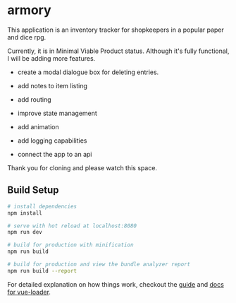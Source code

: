 # armory

This application is an inventory tracker for shopkeepers in a popular paper and dice rpg.

Currently, it is in Minimal Viable Product status. Although it's fully functional, I will be adding more features.

-   create a modal dialogue box for deleting entries.

-   add notes to item listing

-   add routing

-   improve state management

-   add animation

-   add logging capabilities

-   connect the app to an api

Thank you for cloning and please watch this space.

## Build Setup

``` bash
# install dependencies
npm install

# serve with hot reload at localhost:8080
npm run dev

# build for production with minification
npm run build

# build for production and view the bundle analyzer report
npm run build --report
```

For detailed explanation on how things work, checkout the [guide](http://vuejs-templates.github.io/webpack/) and [docs for vue-loader](http://vuejs.github.io/vue-loader).
